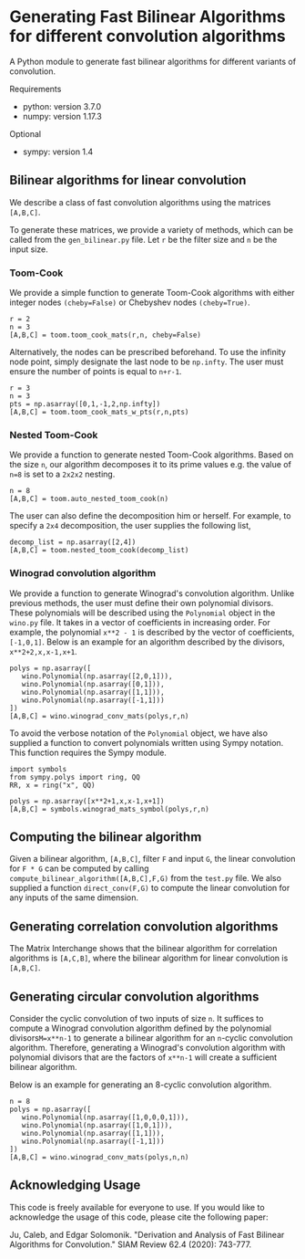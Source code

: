 # Generating Fast Bilinear Algorithms for different convolution algorithms

A Python module to generate fast bilinear algorithms for different variants of
convolution.

Requirements
+ python: version 3.7.0
+ numpy: version 1.17.3

Optional
+ sympy: version 1.4

## Bilinear algorithms for linear convolution
We describe a class of fast convolution algorithms using the matrices `[A,B,C]`.

To generate these matrices, we provide a variety of methods, which
can be called from the `gen_bilinear.py` file. Let `r` be the
filter size and `n` be the input size.

### Toom-Cook
We provide a simple function to generate Toom-Cook algorithms
with either integer nodes `(cheby=False)` or Chebyshev nodes
`(cheby=True)`.
```
r = 2
n = 3
[A,B,C] = toom.toom_cook_mats(r,n, cheby=False)
```

Alternatively, the nodes can be prescribed beforehand. To use
the infinity node point, simply designate the last node to
be `np.infty`. The user must ensure the number of points is 
equal to `n+r-1`.
```
r = 3
n = 3
pts = np.asarray([0,1,-1,2,np.infty])
[A,B,C] = toom.toom_cook_mats_w_pts(r,n,pts)
```

### Nested Toom-Cook
We provide a function to generate nested Toom-Cook algorithms.
Based on the size `n`, our algorithm decomposes it to its
prime values e.g. the value of `n=8` is set to a `2x2x2` 
nesting.
```
n = 8
[A,B,C] = toom.auto_nested_toom_cook(n)
```

The user can also define the decomposition him or herself.
For example, to specify a `2x4` decomposition, the user 
supplies the following list,
```
decomp_list = np.asarray([2,4])
[A,B,C] = toom.nested_toom_cook(decomp_list)
```

### Winograd convolution algorithm
We provide a function to generate Winograd's convolution algorithm.
Unlike previous methods, the user must define their own polynomial
divisors. These polynomials will be described using the
`Polynomial` object in the `wino.py` file. It takes in a
vector of coefficients in increasing order. For example,
the polynomial `x**2 - 1` is described by the vector of coefficients,
`[-1,0,1]`. Below is an example for an algorithm described by
the divisors, `x**2+2,x,x-1,x+1`.

```
polys = np.asarray([
   wino.Polynomial(np.asarray([2,0,1])),
   wino.Polynomial(np.asarray([0,1])),
   wino.Polynomial(np.asarray([1,1])),
   wino.Polynomial(np.asarray([-1,1]))
])
[A,B,C] = wino.winograd_conv_mats(polys,r,n)
```

To avoid the verbose notation of the `Polynomial` object, we
have also supplied a function to convert polynomials written
using Sympy notation. This function requires the Sympy 
module.
```
import symbols
from sympy.polys import ring, QQ
RR, x = ring("x", QQ)

polys = np.asarray([x**2+1,x,x-1,x+1])
[A,B,C] = symbols.winograd_mats_symbol(polys,r,n)
```

## Computing the bilinear algorithm
Given a bilinear algorithm, `[A,B,C]`, filter `F` and input `G`, the linear
convolution for `F * G` can be computed by calling
`compute_bilinear_algorithm([A,B,C],F,G)` from the `test.py` file. We also
supplied a function `direct_conv(F,G)` to compute the linear convolution for
any inputs of the same dimension.

## Generating correlation convolution algorithms
The Matrix Interchange shows that the bilinear algorithm for 
correlation algorithms is `[A,C,B]`, where the bilinear algorithm
for linear convolution is `[A,B,C]`.

## Generating circular convolution algorithms
Consider the cyclic convolution of two inputs of size `n`. It suffices
to compute a Winograd convolution algorithm defined by the polynomial
divisors`M=x**n-1` to generate a bilinear algorithm for an
`n`-cyclic convolution algorithm. Therefore, generating a Winograd's
convolution algorithm with polynomial divisors that are the factors of `x**n-1`
will create a sufficient bilinear algorithm.

Below is an example for generating an 8-cyclic convolution algorithm.
```
n = 8
polys = np.asarray([
   wino.Polynomial(np.asarray([1,0,0,0,1])),
   wino.Polynomial(np.asarray([1,0,1])),
   wino.Polynomial(np.asarray([1,1])),
   wino.Polynomial(np.asarray([-1,1]))
])
[A,B,C] = wino.winograd_conv_mats(polys,n,n)
```

## Acknowledging Usage
This code is freely available for everyone to use. If you would like to acknowledge the usage of this code, please cite the following paper:

Ju, Caleb, and Edgar Solomonik. "Derivation and Analysis of Fast Bilinear Algorithms for Convolution." SIAM Review 62.4 (2020): 743-777.

